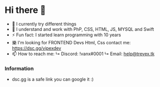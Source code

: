 # Hi there 👋

- 🔭 I currently try different things
- 🌱 I understand and work with PhP, CSS, HTML, JS, MYSQL and Swift
- ⚡ Fun fact: I started learn programming with 10 years
- 樂 I'm looking for FRONTEND Devs Html, Css contact me: https://dsc.gg/vipexdev
- 📫 How to reach me:
↳ Discord: !vanx#0001
↳ Email: help@trevex.tk


### Information

- dsc.gg is a safe link you can google it :)

<!--
**VipexDev/VipexDev** is a ✨ _special_ ✨ repository because its `README.md` (this file) appears on your GitHub profile.

Here are some ideas to get you started:

- 🔭 I’m currently working on ...
- 🌱 I’m currently learning ...
- 👯 I’m looking to collaborate on ...
- 🤔 I’m looking for help with ...
- 💬 Ask me about ...
- 📫 How to reach me: ...
- 😄 Pronouns: ...
- ⚡ Fun fact: ...
-->
